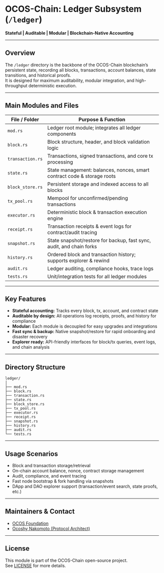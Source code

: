 # OCOS-Chain: Ledger Subsystem (`/ledger`)

**Stateful | Auditable | Modular | Blockchain-Native Accounting**

---

## Overview

The `/ledger` directory is the backbone of the OCOS-Chain blockchain’s persistent state, recording all blocks, transactions, account balances, state transitions, and historical proofs.  
It is designed for maximum auditability, modular integration, and high-throughput deterministic execution.

---

## Main Modules and Files

| File / Folder      | Purpose & Function                                                        |
|--------------------|---------------------------------------------------------------------------|
| `mod.rs`           | Ledger root module; integrates all ledger components                      |
| `block.rs`         | Block structure, header, and block validation logic                       |
| `transaction.rs`   | Transactions, signed transactions, and core tx processing                 |
| `state.rs`         | State management: balances, nonces, smart contract code & storage roots   |
| `block_store.rs`   | Persistent storage and indexed access to all blocks                       |
| `tx_pool.rs`       | Mempool for unconfirmed/pending transactions                              |
| `executor.rs`      | Deterministic block & transaction execution engine                        |
| `receipt.rs`       | Transaction receipts & event logs for contract/audit tracing              |
| `snapshot.rs`      | State snapshot/restore for backup, fast sync, audit, and chain forks      |
| `history.rs`       | Ordered block and transaction history; supports explorer & rewind         |
| `audit.rs`         | Ledger auditing, compliance hooks, trace logs                             |
| `tests.rs`         | Unit/integration tests for all ledger modules                             |

---

## Key Features

- **Stateful accounting:** Tracks every block, tx, account, and contract state
- **Auditable by design:** All operations log receipts, proofs, and history for compliance
- **Modular:** Each module is decoupled for easy upgrades and integrations
- **Fast sync & backup:** Native snapshot/restore for rapid onboarding and disaster recovery
- **Explorer ready:** API-friendly interfaces for block/tx queries, event logs, and chain analysis

---

## Directory Structure

```
ledger/
│
├── mod.rs
├── block.rs
├── transaction.rs
├── state.rs
├── block_store.rs
├── tx_pool.rs
├── executor.rs
├── receipt.rs
├── snapshot.rs
├── history.rs
├── audit.rs
└── tests.rs
```

---

## Usage Scenarios

- Block and transaction storage/retrieval
- On-chain account balance, nonce, contract storage management
- Audit, compliance, and event tracing
- Fast node bootstrap & fork handling via snapshots
- DApp and DAO explorer support (transaction/event search, state proofs, etc.)

---

## Maintainers & Contact

- [OCOS Foundation](https://ocos.io)
- [Ocoshy Nakomoto (Protocol Architect)](https://github.com/Ocoshy)

---

## License

This module is part of the OCOS-Chain open-source project.  
See [LICENSE](../LICENSE) for more details.
